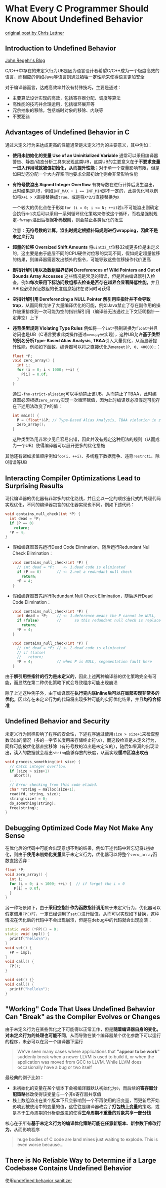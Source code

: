 # What Every C Programmer Should Know About Undefined Behavior

[original post by Chris Lattner](https://blog.llvm.org/2011/05/what-every-c-programmer-should-know.html)

## Introduction to Undefined Behavior

[John Regehr's Blog](https://blog.regehr.org/archives/213)

C/C++中存在的未定义行为UB是因为语言设计者希望C/C++成为一个极度高效的语言，而相应的例如Java等语言则通过牺牲一定性能来使得语言更加安全

对于编译器而言，达成高效率并没有特殊技巧，主要是通过：

- 主要算法设计实现的高效，包括寄存器分配、调度等算法
- 高性能的技巧并合理运用，包括循环展开等
- 冗余抽象的移除，包括临时对象的移除、内联等
- 不要犯错

## Advantages of Undefined Behavior in C

通过未定义行为来达成更高的性能通常是未定义行为的主要意义，其中例如：

- **使用未初始化的变量 Use of an Uninitialized Variable**
  通常可以采用编译器警告、静态/动态分析工具来发现这类UB，这类UB的主要意义在于**不要求变量一进入作用域就被值初始化，从而提升性能**；对于单一个变量影响有限，但是如果动态分配一个大内存空间也要求全部初始化则会非常影响性能
- **有符号数溢出 Signed Integer Overflow**
  有符号数在进行计算后发生溢出，此时结果是UB，例如`INT_MAX + 1 == INT_MIN`是不一定的，此类优化可以例如将`X+1 > X`直接替换成`true`、或是将`X*2/2`直接替换为`X`

  一个较大的优化点在于形如`for (i = 0; i <= N; ++i)`若`i`不可能溢出则确定会执行`N+1`次后可以采用一系列循环优化策略来修改这个循环，而若是强制规定`-fwrapv`溢出后根据**补码规则**，则会禁止各类优化的发生

  注意：**无符号数的计算，溢出时规定根据补码规则进行wrapping，因此不是未定义行为**
- **超量的位移 Oversized Shift Amounts**
  将`uint32_t`位移32或更多位是未定义的，这主要是由于底层不同的CPU硬件对位移的实现不同，假如规定超量位移的结果，则编译器需要发出额外的指令，可能导致这些位移操作代价更高
- **野指针解引用以及数组越界访问 Dereferences of Wild Pointers and Out of Bounds Array Accesses**
  这些情况是常见的错误，但是若由编译器引入检查，例如**每次采用下标访问数组都去检查是否存在越界会显著降低性能**，并且ABI也必须保证数组的长度信息始终在访问时可获得
- **空指针解引用 Dereferencing a NULL Pointer**
  **解引用空指针并不会导致trap**，从而同样允许了大量编译优化的可能，例如Java禁止了存在副作用的操作被重排序到一次可能为空的指针解引用（编译器无法通过上下文证明指针一定非空）上下
- **违背类型规则 Violating Type Rules**
  例如将一个`int*`强制转换为`float*`并且访问也是UB（C语言要求此类操作通过`memcpy`来实现），这种UB允许**基于类型的别名分析Type-Based Alias Analysis, TBAA**引入大量优化，从而显著提升性能，例如如下函数，编译器可以将之直接优化为`memset(P, 0, 40000);`：

  ```c++
  float *P;
  void zero_array() {
    int i;
    for (i = 0; i < 1000; ++i) {
      P[i] = 0.0f;
    }
  }
  ```
  
  通过`-fno-strict-aliasing`可以手动禁止该UB，从而禁止了TBAA，此时编译器必须根据`zero_array`实现一次循环赋值，因为此时编译器必须假定可能存在下述用法改变了`P`的值：

  ```c++
  int main() {
    P = (float*)&P; // Type-Based Alias Analysis, TBAA violation in zero_array
    zero_array();
  }
  ```

  这种类型滥用非常少见且容易出错，因此并没有规定这种用法的规则（从而成为一个UB）使得编译器可以展开更多的优化措施

其他还有诸如求值顺序例如`foo(i, ++i)`、多线程下数据竞争、违背`restrcti`、除0错误等UB

## Interacting Compiler Optimizations Lead to Surprising Results

现代编译器的优化器有非常多的优化路线，并且会以一定的顺序迭代式的处理代码实现优化，不同的编译器包含的优化器实现也不同，例如下述代码：

```c++
void contains_null_check(int *P) {
  int dead = *P;
  if (P == 0)
    return;
  *P = 4;
}
```

- 假如编译器首先运行Dead Code Elimination，随后运行Redundant Null Check Elimination：

  ```c++
  void contains_null_check(int *P) {
    // int dead = *P;    <- 1.dead code is eliminated
    if (P == 0)       // <- 2.not a redundant null check
      return;
    *P = 4;
  }
  ```

- 假如编译器首先运行Redundant Null Check Elimination，随后运行Dead Code Elimination：

  ```c++
  void contains_null_check(int *P) {
    int dead = *P;    // <- 1.deference means the P cannot be NULL,
    if (false)        //      so this redundant null check is replaced by false
      return;
    *P = 4;
  }
  ```

  ```c++
  void contains_null_check(int *P) {
    // int dead = *P; // <- 2.dead code is eliminated
    // if (false)
    //   return;
    *P = 4;           // when P is NULL, segementation fault here
  }
  ```

由于**解引用空指针的行为是未定义的**，因此上述两种编译器的优化策略完全有可能，而显然在第二种优化策略下就会导致程序可能出现崩溃

除了上述这种例子外，由于编译器在**执行完内联inline后可以在局部实现非常多的优化**，因此存在未定义行为的代码将出现多种可能的实际优化结果，并且**均符合标准**

## Undefined Behavior and Security

未定义行为同样影响了程序的安全性，下述程序通过使用`size > size+1`来检查整数溢出的情况（多的一字节长度用来存储终止符`\0`），而这段检查是未定义行为，同样可能被优化器直接移除（有符号数的溢出是未定义的），随后如果真的出现溢出，读入的数据就会超出`string`能够存放的长度，从而实现**缓冲区溢出攻击**

```c++
void process_something(int size) {
  // Catch integer overflow.
  if (size > size+1)
    abort();
  ...
  // Error checking from this code elided.
  char *string = malloc(size+1);
  read(fd, string, size);
  string[size] = 0;
  do_something(string);
  free(string);
}
```

## Debugging Optimized Code May Not Make Any Sense

在优化后的代码中可能会出现意想不到的结果，例如下述代码中若忘记将`i`初始化，则由于**使用未初始化变量**属于未定义行为，优化器可以将整个`zero_array`函数直接丢弃：

```c++
float *P;
void zero_array() {
  int i;
  for (i = 0; i < 1000; ++i) {  // if forget the i = 0
    P[i] = 0.0f;
  }
}
```

另一种场景如下，由于**采用空指针作为函数指针调用**属于未定义行为，优化器可以假定调用`FP()`时，一定已经调用了`set()`进行赋值，从而可以实现如下替换，这种情况在优化后的代码中不会出现崩溃，但是在debug中的代码就会出现崩溃：

```c++
static void (*FP)() = 0;
static void impl() {
  printf("hello\n");
}
void set() {
  FP = impl;
}
void call() {
  FP();
}
```

```c++
void set() {}
void call() {
  printf("hello\n");
}
```

## "Working" Code That Uses Undefined Behavior Can "Break" as the Compiler Evolves or Changes

由于未定义行为在某些优化之下可能得以正常工作，但是**随着编译器自身的变化，对未定义行为的处理也可能不同**，从而导致在某个编译器某个优化参数下可以运行的程序，未必可以在另一个编译器下运行

> We've seen many cases where applications that **"appear to be work"** suddenly break when a newer LLVM is used to build it, or when the application was moved from GCC to LLVM. While LLVM does occasionally have a bug or two itself

最经典的例子比如：

- 未初始化的变量在某个版本下会被编译器默认初始化为`0`，而后续的**寄存器分配策略**修改使得该变量与一个非`0`寄存器共享值
- 栈上数组溢出在某个版本下只会影响到一个不再使用的旧变量，而更新后开始影响到被使用中的变量的值，这往往是编译器改变了**打包栈上变量**的策略，或是基于生命周期的分析更激进的使得**生命周期不重叠的对象共享一部分栈**

核心在于所有**基于未定义行为的编译优化策略可能在任意新版本、新参数下修改行为**，从而影响程序

> huge bodies of C code are land mines just waiting to explode. This is even worse because...

## There is No Reliable Way to Determine if a Large Codebase Contains Undefined Behavior

使用[undefined behavior sanitizer](https://clang.llvm.org/docs/UndefinedBehaviorSanitizer.html)
